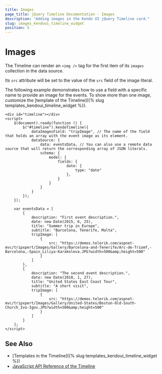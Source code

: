```yaml
---
title: Images
page_title: jQuery Timeline Documentation - Images
description: "Adding images in the Kendo UI jQuery Timeline card."
slug: images_kendoui_timeline_widget
position: 5
---
```


# Images

The Timeline can render an `<img />` tag for the first item of its `images` collection in the data source.

Its `src` attribute will be set to the value of the `src` field of the image literal.

The following example demonstrates how to use a field with a specific name to provide an image for the events. To show more than one image, customize the [template of the Timeline]({% slug templates_kendoui_timeline_widget %}).

```
<div id="timeline"></div>
<script>
    $(document).ready(function () {
        $("#timeline").kendoTimeline({
            dataImagesField: "tripImage", // The name of the field that holds an array with the event image as its element.
            dataSource: {
                data: eventsData, // You can also use a remote data source that will return the corresponding array of JSON literals.
                schema: {
                    model: {
                        fields: {
                            date: {
                                type: "date"
                            },
                        }
                    }
                }
            }
        });
    });

    var eventsData = [
        {
            description: "First event description.",
            date: new Date(2015, 6, 25),
            title: "Summer trip in Europe",
            subtitle: "Barcelona, Tenerife, Malta",
            tripImage: [
                {
                    src: "https://demos.telerik.com/aspnet-mvc/tripxpert/Images/Gallery/Barcelona-and-Tenerife/Arc-de-Triomf,-Barcelona,-Spain_Liliya-Karakoleva.JPG?width=500&amp;height=500"
                }
            ]
        },
        {
            description: "The second event description.",
            date: new Date(2018, 1, 27),
            title: "United States East Coast Tour",
            subtitle: "A short visit",
            tripImage: [
                {
                    src: "https://demos.telerik.com/aspnet-mvc/tripxpert/Images/Gallery/United-States/Boston-Old-South-Church_Ivo-Igov.JPG?width=500&amp;height=500"
                }
            ]
        }
    ];
</script>
```

## See Also

* [Templates in the Timeline]({% slug templates_kendoui_timeline_widget %})
* [JavaScript API Reference of the Timeline](/api/javascript/ui/timeline)
